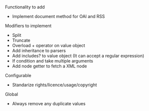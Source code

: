 Functionality to add

- Implement document method for OAI and RSS

Modifiers to implement

- Split
- Truncate
- Overload + operator on value object
- Add inheritance to parsers
- Add includes? to value object (It can accept a regular expression)
- If condition and take multiple arguments
- Add node getter to fetch a XML node

Configurable
- Standarize rights/licence/usage/copyright

Global
- Always remove any duplicate values